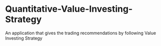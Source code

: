 # Quantitative-Value-Investing-Strategy
An application that gives the trading recommendations by following Value Investing Strategy

